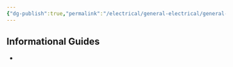 ```yaml
---
{"dg-publish":true,"permalink":"/electrical/general-electrical/general-electrical-home/"}
---
```


## Informational Guides
- 